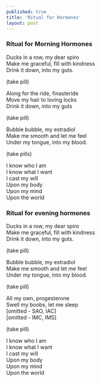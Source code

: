 ```yaml
---
published: true
title: 'Ritual for Hormones'
layout: post
---
```


### Ritual for Morning Hormones

Ducks in a row, my dear spiro <br>
Make me graceful, fill with kindness <br>
Drink it down, into my guts.

(take pill)

Along for the ride, finasteride <br>
Move my hair to loving locks <br>
Drink it down, into my guts

(take pill)

Bubble bubble, my estradiol <br>
Make me smooth and let me feel <br>
Under my tongue, into my blood.

(take pills)

I know who I am <br>
I know what I want <br>
I cast my will <br>
Upon my body <br>
Upon my mind <br>
Upon the world

### Ritual for evening hormones

Ducks in a row, my dear spiro <br>
Make me graceful, fill with kindness <br>
Drink it down, into my guts.

(take pill)

Bubble bubble, my estradiol <br>
Make me smooth and let me feel <br>
Under my tongue, into my blood.

(take pill)

All my own, progesterone <br>
Swell my boobs, let me sleep <br>
[omitted - SAO, IAC] <br>
[omitted - IMC, IMS]

(take pill)

I know who I am <br>
I know what I want <br>
I cast my will <br>
Upon my body <br>
Upon my mind <br>
Upon the world

